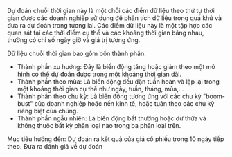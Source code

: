 Dự đoán chuỗi thời gian này là một chỗi các điểm dữ liệu theo thứ tự thời gian được các doanh nghiệp sử dụng để phân tích dữ liệu trong quá khứ và đưa ra dự đoán trong tương lai. Các điểm dữ liệu này là một tập hợp các quan sát tại các thời điểm cụ thể và các khoảng thời gian bằng nhau, thường có chỉ số ngày giờ và giá trị tương ứng.

Dữ liệu chuỗi thời gian bao gồm bốn thành phần:

- Thành phần xu hướng: Đây là biến động tăng hoặc giảm theo một mô hình có thể dự đoán được trong một khoảng thời gian dài.
- Thành phần theo mùa: Là biến động đều đặn tuần hoàn và lặp lại trong một khoảng thời gian cụ thể như ngày, tuần, tháng, mùa,...
- Thành phần theo chu kỳ: Là biến động tương ứng với các chu kỳ "boom-bust" của doanh nghiệp hoặc nền kinh tế, hoặc tuân theo các chu kỳ riêng biệt của chúng.
- Thành phần ngẫu nhiên: Là biến động bất thường hoặc dư thừa và không thuộc bất kỳ phân loại nào trong ba phân loại trên.


Mục tiêu hướng đến: Dự đoán ra kết quả của giá cổ phiếu trong 10 ngày tiếp theo. Đưa ra đánh giá về dự đoán
